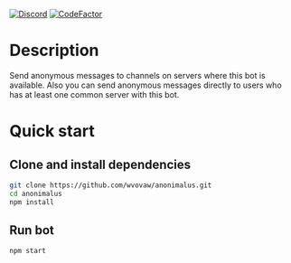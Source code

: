 [![Discord](https://img.shields.io/badge/Anonimalus-Invite-99AAB5?style=flat-square&logo=Discord&labelColor=7289DA&logoColor=white)](https://discord.com/oauth2/authorize?client_id=751570908065300481&scope=bot&permissions=256064)
[![CodeFactor](https://www.codefactor.io/repository/github/wvovaw/anonimalus/badge)](https://www.codefactor.io/repository/github/wvovaw/anonimalus)
# Description

Send anonymous messages to channels on servers where this bot is available.
Also you can send anonymous messages directly to users who has at least one common server with this bot.

# Quick start

## Clone and install dependencies

```sh
git clone https://github.com/wvovaw/anonimalus.git
cd anonimalus
npm install
```

## Run bot

```sh
npm start
```
